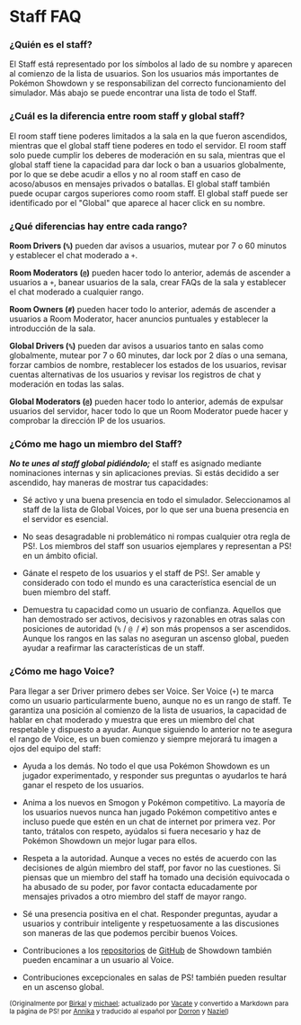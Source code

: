 # Staff FAQ

### ¿Quién es el staff?

El Staff está representado por los símbolos al lado de su nombre y aparecen al comienzo de la lista de usuarios. Son los usuarios más importantes de Pokémon Showdown y se responsabilizan del correcto funcionamiento del simulador. Más abajo se puede encontrar una lista de todo el Staff.

### ¿Cuál es la diferencia entre room staff y global staff?

El room staff tiene poderes limitados a la sala en la que fueron ascendidos, mientras que el global staff tiene poderes en todo el servidor. El room staff solo puede cumplir los deberes de moderación en su sala, mientras que el global staff tiene la capacidad para dar lock o ban a usuarios globalmente, por lo que se debe acudir a ellos y no al room staff en caso de acoso/abusos en mensajes privados o batallas. El global staff también puede ocupar cargos superiores como room staff. El global staff puede ser identificado por el "Global" que aparece al hacer click en su nombre.

### ¿Qué diferencias hay entre cada rango?

**Room Drivers (`%`)** pueden dar avisos a usuarios, mutear por 7 o 60 minutos y establecer el chat moderado a `+`.

**Room Moderators (`@`)** pueden hacer todo lo anterior, además de ascender a usuarios a `+`, banear usuarios de la sala, crear FAQs de la sala y establecer el chat moderado a cualquier rango.

**Room Owners (`#`)** pueden hacer todo lo anterior, además de ascender a usuarios a Room Moderator, hacer anuncios puntuales y establecer la introducción de la sala.

**Global Drivers (`%`)** pueden dar avisos a usuarios tanto en salas como globalmente, mutear por 7 o 60 minutes, dar lock por 2 días o una semana, forzar cambios de nombre, restablecer los estados de los usuarios, revisar cuentas alternativas de los usuarios y revisar los registros de chat y moderación en todas las salas.

**Global Moderators (`@`)** pueden hacer todo lo anterior, además de expulsar usuarios del servidor, hacer todo lo que un Room Moderator puede hacer y comprobar la dirección IP de los usuarios.

###  ¿Cómo me hago un miembro del Staff?

***No te unes al staff global pidiéndolo;*** el staff es asignado mediante nominaciones internas y sin aplicaciones previas.
Si estás decidido a ser ascendido, hay maneras de mostrar tus capacidades:

- Sé activo y una buena presencia en todo el simulador. Seleccionamos al staff de la lista de Global Voices, por lo que ser una buena presencia en el servidor es esencial.

- No seas desagradable ni problemático ni rompas cualquier otra regla de PS!. Los miembros del staff son usuarios ejemplares y representan a PS! en un ámbito oficial.

- Gánate el respeto de los usuarios y el staff de PS!. Ser amable y considerado con todo el mundo es una característica esencial de un buen miembro del staff.

- Demuestra tu capacidad como un usuario de confianza. Aquellos que han demostrado ser activos, decisivos y razonables en otras salas con posiciones de autoridad (`%` / `@ `/ `#`) son más propensos a ser ascendidos. Aunque los rangos en las salas no aseguran un ascenso global, pueden ayudar a reafirmar las características de un staff.

### ¿Cómo me hago Voice?

Para llegar a ser Driver primero debes ser Voice. Ser Voice (`+`) te marca como un usuario particularmente bueno, aunque no es un rango de staff. Te garantiza una posición al comienzo de la lista de usuarios, la capacidad de hablar en chat moderado y muestra que eres un miembro del chat respetable y dispuesto a ayudar. Aunque siguiendo lo anterior no te asegura el rango de Voice, es un buen comienzo y siempre mejorará tu imagen a ojos del equipo del staff:

- Ayuda a los demás. No todo el que usa Pokémon Showdown es un jugador experimentado, y responder sus preguntas o ayudarlos te hará ganar el respeto de los usuarios.

- Anima a los nuevos en Smogon y Pokémon competitivo. La mayoría de los usuarios nuevos nunca han jugado Pokémon competitivo antes e incluso puede que estén en un chat de internet por primera vez. Por tanto, trátalos con respeto, ayúdalos si fuera necesario y haz de Pokémon Showdown un mejor lugar para ellos.

- Respeta a la autoridad. Aunque a veces no estés de acuerdo con las decisiones de algún miembro del staff, por favor no las cuestiones. Si piensas que un miembro del staff ha tomado una decisión equivocada o ha abusado de su poder, por favor contacta educadamente por mensajes privados a otro miembro del staff de mayor rango.

- Sé una presencia positiva en el chat. Responder preguntas, ayudar a usuarios y contribuir inteligente y respetuosamente a las discusiones son maneras de las que podemos percibir buenos Voices.

- Contribuciones a los [repositorios](https://github.com/smogon/pokemon-showdown-client) de [GitHub](https://github.com/smogon/pokemon-showdown) de Showdown también pueden encaminar a un usuario al Voice.

- Contribuciones excepcionales en salas de PS! también pueden resultar en un ascenso global.

<small>(Originalmente por [Birkal](https://www.smogon.com/forums/members/birkal.66676/) y [michael](https://www.smogon.com/forums/members/michael.94718/); actualizado por [Vacate](https://www.smogon.com/forums/members/vacate.189371/) y convertido a Markdown para la página de PS! por [Annika](https://www.smogon.com/forums/members/annika.434112/) y traducido al español por [Dorron](https://www.smogon.com/forums/members/dorron.475771/) y [Naziel](https://www.smogon.com/forums/members/naziel.407858/))</small>